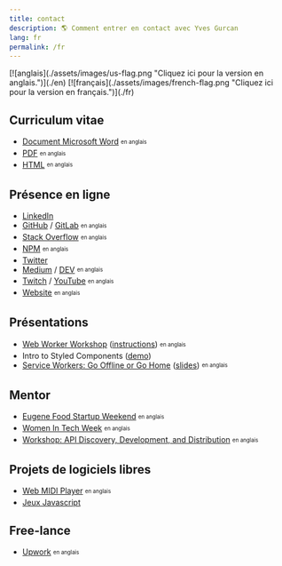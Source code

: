```yaml
---
title: contact
description: 🌎 Comment entrer en contact avec Yves Gurcan
lang: fr
permalink: /fr
---
```


<span id="flag">
[![anglais](./assets/images/us-flag.png "Cliquez ici pour la version en anglais.")](./en)
[![français](./assets/images/french-flag.png "Cliquez ici pour la version en français.")](./fr)
</span>

## Curriculum vitae

- [Document Microsoft Word](https://yvesgurcan.com/resume.docx) <sub><sup>en anglais</sup></sub>
- [PDF](https://yvesgurcan.com/resume.pdf) <sub><sup>en anglais</sup></sub>
- [HTML](https://stackoverflow.com/cv/yvesgurcan) <sub><sup>en anglais</sup></sub>

## Présence en ligne

- [LinkedIn](https://www.linkedin.com/in/yvesgurcan/?locale=fr_FR)
- [GitHub](https://github.com/yvesgurcan) / [GitLab](https://gitlab.com/yvesgurcan) <sub><sup>en anglais</sup></sub>
- [Stack Overflow](https://stackoverflow.com/users/11439562/yves-gurcan) <sub><sup>en anglais</sup></sub>
- [NPM](https://www.npmjs.com/~yvesgurcan) <sub><sup>en anglais</sup></sub>
- [Twitter](https://twitter.com/YvesGurcanFR)
- [Medium](https://medium.com/@yvesgurcan) / [DEV](https://dev.to/yvesgurcan) <sub><sup>en anglais</sup></sub>
- [Twitch](https://www.twitch.tv/yves_gurcan/videos) / [YouTube](https://www.youtube.com/channel/UCmNgbt5GFQfdwPOKaJ-NHYw/videos) <sub><sup>en anglais</sup></sub>
- [Website](https://yvesgurcan.com/) <sub><sup>en anglais</sup></sub>

## Présentations

- [Web Worker Workshop](https://www.meetup.com/Elm-Eug/events/gnzgkryzpbcb/) ([instructions](https://workers.yvesgurcan.com/workshop/)) <sub><sup>en anglais</sup></sub>
- Intro to Styled Components ([demo](https://styled.yvesgurcan.com/#/fr))
- [Service Workers: Go Offline or Go Home](https://www.meetup.com/eugenewebdevs/events/261941044/) ([slides](https://slides.com/yvesgurcan/sw#/)) <sub><sup>en anglais</sup></sub>

## Mentor

- [Eugene Food Startup Weekend](http://communities.techstars.com/usa/eugene/startup-weekend/14837) <sub><sup>en anglais</sup></sub>
- [Women In Tech Week](https://redefiningwomenintech.com/event/women-in-tech-week-oct-21-25) <sub><sup>en anglais</sup></sub>
- [Workshop: API Discovery, Development, and Distribution](https://www.meetup.com/eugenewebdevs/events/260157602/) <sub><sup>en anglais</sup></sub>

## Projets de logiciels libres

- [Web MIDI Player](https://midi.yvesgurcan.com) <sub><sup>en anglais</sup></sub>
- [Jeux Javascript](https://games.yvesgurcan.com/fr)

## Free-lance

- [Upwork](https://www.upwork.com/o/profiles/users/~01597447d3d6d1ea57/) <sub><sup>en anglais</sup></sub>
